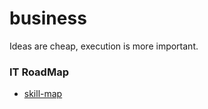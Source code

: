 # business
Ideas are cheap, execution is more important.

### IT RoadMap
- [skill-map](https://github.com/TeamStuQ/skill-map)
